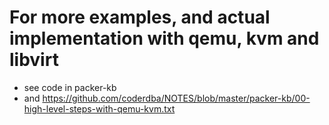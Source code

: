 # For more examples, and actual implementation with qemu, kvm and libvirt 
- see code in packer-kb
- and https://github.com/coderdba/NOTES/blob/master/packer-kb/00-high-level-steps-with-qemu-kvm.txt
